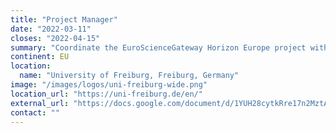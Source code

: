 ```yaml
---
title: "Project Manager"
date: "2022-03-11"
closes: "2022-04-15"
summary: "Coordinate the EuroScienceGateway Horizon Europe project with main responsibilities in project administration, management and financial management."
continent: EU
location:
  name: "University of Freiburg, Freiburg, Germany"
image: "/images/logos/uni-freiburg-wide.png"
location_url: "https://uni-freiburg.de/en/"
external_url: "https://docs.google.com/document/d/1YUH28cytkRre17n2MztAU3KsYtTXwWis-wpZVLa-nnE/preview"
contact: ""
---
```


